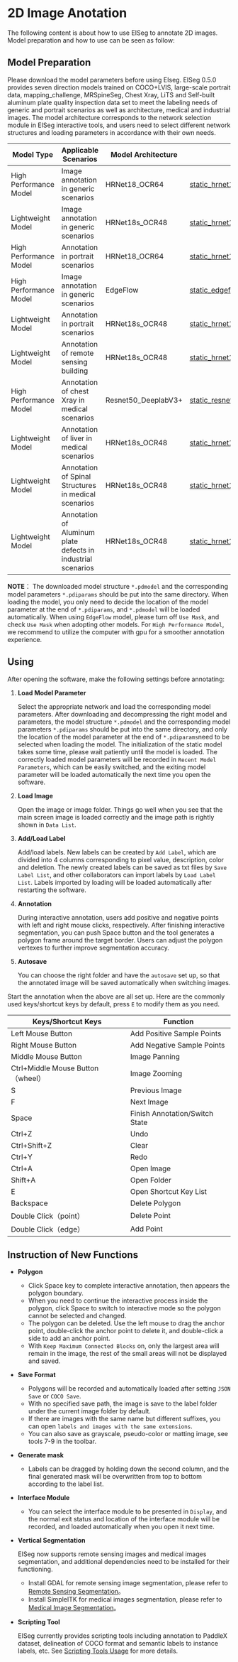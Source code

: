 # 2D Image Anotation

The following content is about how to use EISeg to annotate 2D images. Model preparation and how to use can be seen as follow:

## Model Preparation

Please download the model parameters before using EIseg. EISeg 0.5.0 provides seven direction models trained on COCO+LVIS, large-scale portrait data, mapping_challenge, MRSpineSeg, Chest Xray, LiTS and Self-built aluminum plate quality inspection data set to meet the labeling needs of generic and portrait scenarios as well as architecture, medical and industrial images. The model architecture corresponds to the network selection module in EISeg interactive tools, and users need to select different network structures and loading parameters in accordance with their own needs.

| Model Type          | Applicable Scenarios                     | Model Architecture | Download Link                                                |
|---------------------| ---------------------------------------- | ------------------ | ------------------------------------------------------------ |
| High Performance Model | Image annotation in generic scenarios    | HRNet18_OCR64      | [static_hrnet18_ocr64_cocolvis](https://paddleseg.bj.bcebos.com/eiseg/0.4/static_hrnet18_ocr64_cocolvis.zip) |
| Lightweight Model   | Image annotation in generic scenarios    | HRNet18s_OCR48     | [static_hrnet18s_ocr48_cocolvis](https://paddleseg.bj.bcebos.com/eiseg/0.4/static_hrnet18s_ocr48_cocolvis.zip) |
| High Performance Model | Annotation in portrait scenarios         | HRNet18_OCR64      | [static_hrnet18_ocr64_human](https://paddleseg.bj.bcebos.com/eiseg/0.4/static_hrnet18_ocr64_human.zip) |
| High Performance Model | Image annotation in generic scenarios    | EdgeFlow           | [static_edgeflow_cocolvis](https://paddleseg.bj.bcebos.com/eiseg/0.4/static_edgeflow_cocolvis.zip) |
| Lightweight Model   | Annotation in portrait scenarios         | HRNet18s_OCR48     | [static_hrnet18s_ocr48_human](https://paddleseg.bj.bcebos.com/eiseg/0.4/static_hrnet18s_ocr48_human.zip) |
| Lightweight Model   | Annotation of remote sensing building    | HRNet18s_OCR48     | [static_hrnet18_ocr48_rsbuilding_instance](https://paddleseg.bj.bcebos.com/eiseg/0.4/static_hrnet18_ocr48_rsbuilding_instance.zip) |
| High Performance Model | Annotation of chest Xray in medical scenarios | Resnet50_DeeplabV3+   | [static_resnet50_deeplab_chest_xray \*](https://paddleseg.bj.bcebos.com/eiseg/0.5/static_resnet50_deeplab_chest_xray.zip) |
| Lightweight Model   | Annotation of liver in medical scenarios | HRNet18s_OCR48     | [static_hrnet18s_ocr48_lits](https://paddleseg.bj.bcebos.com/eiseg/0.4/static_hrnet18s_ocr48_lits.zip) |
| Lightweight Model   | Annotation of Spinal Structures in medical scenarios | HRNet18s_OCR48     | [static_hrnet18s_ocr48_MRSpineSeg](https://paddleseg.bj.bcebos.com/eiseg/0.5/static_hrnet18s_ocr48_MRSpineSeg.zip) |
| Lightweight Model   | Annotation of Aluminum plate defects in industrial scenarios | HRNet18s_OCR48     | [static_hrnet18s_ocr48_aluminium ](https://paddleseg.bj.bcebos.com/eiseg/0.5/static_hrnet18s_ocr48_aluminium.zip) |

**NOTE**： The downloaded model structure `*.pdmodel` and the corresponding model parameters `*.pdiparams` should be put into the same directory. When loading the model, you only need to decide the location of the model parameter at the end of `*.pdiparams`, and `*.pdmodel` will be loaded automatically. When using `EdgeFlow` model, please turn off `Use Mask`, and check `Use Mask` when adopting other models. For `High Performance Model`, we recommend to utilize the computer with gpu for a smoother annotation experience.

## Using

After opening the software, make the following settings before annotating:

1. **Load Model Parameter**

   Select the appropriate network and load the corresponding model parameters.  After downloading and decompressing the right model and parameters, the model structure `*.pdmodel` and the corresponding model parameters `*.pdiparams` should be put into the same directory, and only the location of the model parameter at the end of `*.pdiparams`need to be selected when loading the model. The initialization of the static model takes some time, please wait patiently until the model is loaded. The correctly loaded model parameters will be recorded in `Recent Model Parameters`, which can be easily switched, and the exiting model parameter will be loaded automatically the next time you open the software.

2. **Load Image**

   Open the image or image folder. Things go well when you see that the main screen image is loaded correctly and the image path is rightly shown in `Data List`.

3. **Add/Load Label**

   Add/load labels. New labels can be created by `Add Label`, which are divided into 4 columns corresponding to pixel value, description, color and deletion. The newly created labels can be saved as txt files by `Save Label List`, and other collaborators can import labels by `Load Label List`. Labels imported by loading will be loaded automatically after restarting the software.

4. **Annotation**

    During interactive annotation, users add positive and negative points with left and right mouse clicks, respectively. After finishing interactive segmentation, you can push Space button and the tool generates a polygon frame around the target border. Users can
adjust the polygon vertexes to further improve segmentation accuracy.

5. **Autosave**

   You can choose the right folder and have the `autosave` set up, so that the annotated image will be saved automatically when switching images.

Start the annotation when the above are all set up. Here are the commonly used keys/shortcut keys by default, press `E` to modify them as you need.

| Keys/Shortcut Keys                | Function                       |
| --------------------------------- | ------------------------------ |
| Left Mouse Button                 | Add Positive Sample Points     |
| Right Mouse Button                | Add Negative Sample Points     |
| Middle Mouse Button               | Image Panning                  |
| Ctrl+Middle Mouse Button（wheel） | Image Zooming                  |
| S                                 | Previous Image                 |
| F                                 | Next Image                     |
| Space                             | Finish Annotation/Switch State |
| Ctrl+Z                            | Undo                           |
| Ctrl+Shift+Z                      | Clear                          |
| Ctrl+Y                            | Redo                           |
| Ctrl+A                            | Open Image                     |
| Shift+A                           | Open Folder                    |
| E                                 | Open Shortcut Key List         |
| Backspace                         | Delete Polygon                 |
| Double Click（point）             | Delete Point                   |
| Double Click（edge）              | Add Point                      |

## Instruction of New Functions

- **Polygon**

  - Click Space key to complete interactive annotation, then appears the polygon boundary.
  - When you need to continue the interactive process inside the polygon, click Space to switch to interactive mode so the polygon cannot be selected and changed.
  - The polygon can be deleted. Use the left mouse to drag the anchor point, double-click the anchor point to delete it, and double-click a side to add an anchor point.
  - With `Keep Maximum Connected Blocks` on, only the largest area will remain in the image, the rest of the small areas will not be displayed and saved.

- **Save Format**

  - Polygons will be recorded and automatically loaded after setting `JSON Save` or `COCO Save`.
  - With no specified save path, the image is save to the label folder under the current image folder by default.
  - If there are images with the same name but different suffixes, you can open `labels and images with the same extensions`.
  - You can also save as grayscale,  pseudo-color or matting image, see tools 7-9 in the toolbar.

- **Generate mask**

  - Labels can be dragged by holding down the second column, and the final generated mask will be overwritten from top to bottom according to the label list.

- **Interface Module**

  - You can select the interface module to be presented in `Display`, and the normal exit status and location of the interface module will be recorded, and loaded automatically when you open it next time.

- **Vertical Segmentation**

  EISeg now supports remote sensing images and medical images segmentation, and additional dependencies need to be installed for their functioning.

  - Install GDAL for remote sensing image segmentation, please refer to [Remote Sensing Segmentation](docs/remote_sensing_en.md)。
  - Install SimpleITK for medical images segmentation, please refer to [Medical Image Segmentation](docs/medical_en.md)。

- **Scripting Tool**

  EISeg currently provides scripting tools including annotation to PaddleX dataset, delineation of COCO format and semantic labels to instance labels, etc. See [Scripting Tools Usage](https://github.com/PaddlePaddle/PaddleSeg/blob/develop/EISeg/) for more details.
